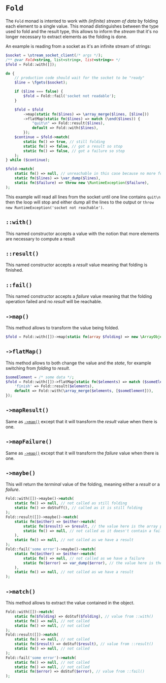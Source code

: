 # `Fold`

The `Fold` monad is intented to work with _(infinite) stream of data_ by folding each element to a single value. This monad distinguishes between the type used to fold and the result type, this allows to inform the _stream_ that it's no longer necessary to extract elements as the folding is done.

An example is reading from a socket as it's an infinite stream of strings:

```php
$socket = \stream_socket_client(/* args */);
/** @var Fold<string, list<string>, list<string>> */
$fold = Fold::with([]);

do {
    // production code should wait for the socket to be "ready"
    $line = \fgets($socket);

    if ($line === false) {
        $fold = Fold::fail('socket not readable');
    }

    $fold = $fold
        ->map(static fn($lines) => \array_merge($lines, [$line]))
        ->flatMap(static fn($lines) => match (\end($lines)) {
            "quit\n" => Fold::result($lines),
            default => Fold::with($lines),
        });
    $continue = $fold->match(
        static fn() => true, // still folding
        static fn() => false, // got a result so stop
        static fn() => false, // got a failure so stop
    );
} while ($continue);

$fold->match(
    static fn() => null, // unreachable in this case because no more folding outside the loop
    static fn($lines) => \var_dump($lines),
    static fn($failure) => throw new \RuntimeException($failure),
);
```

This example will read all lines from the socket until one line contains `quit\n` then the loop will stop and either dump all the lines to the output or `throw new RuntimeException('socket not reachable')`.

## `::with()`

This named constructor accepts a value with the notion that more elements are necessary to compute a result

## `::result()`

This named constructor accepts a _result_ value meaning that folding is finished.

## `::fail()`

This named constructor accepts a _failure_ value meaning that the folding operation failed and no _result_ will be reachable.

## `->map()`

This method allows to transform the value being folded.

```php
$fold = Fold::with([])->map(static fn(array $folding) => new \ArrayObject($folding));
```

## `->flatMap()`

This method allows to both change the value and the _state_, for example switching from _folding_ to _result_.

```php
$someElement = /* some data */;
$fold = Fold::with([])->flatMap(static fn($elements) => match ($someElement) {
    'finish' => Fold::result($elements),
    default => Fold::with(\array_merge($elements, [$someElement])),
});
```

## `->mapResult()`

Same as [`->map()`](#map) except that it will transform the _result_ value when there is one.

## `->mapFailure()`

Same as [`->map()`](#map) except that it will transform the _failure_ value when there is one.

## `->maybe()`

This will return the _terminal_ value of the folding, meaning either a _result_ or a _failure_.

```php
Fold::with([])->maybe()->match(
    static fn() => null, // not called as still folding
    static fn() => doStuff(), // called as it is still folding
);
Fold::result([])->maybe()->match(
    static fn($either) => $either->match(
        static fn($result) => $result, // the value here is the array passed to ::result() above
        static fn() => null, // not called as it doesn't contain a failure
    ),
    static fn() => null, // not called as we have a result
);
Fold::fail('some error')->maybe()->match(
    static fn($either) => $either->match(
        static fn() => null, // not called as we have a failure
        static fn($error) => var_dump($error), // the value here is the string passed to ::fail() above
    ),
    static fn() => null, // not called as we have a result
);
```

## `->match()`

This method allows to extract the value contained in the object.

```php
Fold::with([])->match(
    static fn($folding) => doStuf($folding), // value from ::with()
    static fn() => null, // not called
    static fn() => null, // not called
);
Fold::result([])->match(
    static fn() => null, // not called
    static fn($result) => doStuf($result), // value from ::result()
    static fn() => null, // not called
);
Fold::fail('some error')->match(
    static fn() => null, // not called
    static fn() => null, // not called
    static fn($error) => doStuf($error), // value from ::fail()
);
```

